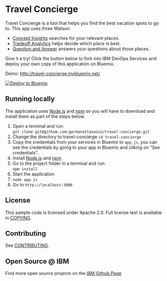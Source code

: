 # Travel Concierge

  Travel Concierge is a tool that helps you find the best vacation spots to go to.  This app uses three Watson:
  * [Concept Insights](http://www.ibm.com/smarterplanet/us/en/ibmwatson/developercloud/concept-insights.html) searches for your relevant places.
  * [Tradeoff Analytics](http://www.ibm.com/smarterplanet/us/en/ibmwatson/developercloud/tradeoff-analytics.html) helps decide which place is best.
  * [Question and Answer](http://www.ibm.com/smarterplanet/us/en/ibmwatson/developercloud/question-answer.html) answers your questions about those places.

Give it a try! Click the button below to fork into IBM DevOps Services and deploy your own copy of this application on Bluemix.

Demo: http://travel-concierge.mybluemix.net/

[![Deploy to Bluemix](https://bluemix.net/deploy/button.png)](https://bluemix.net/deploy?repository=https://github.com/germanattanasio/travel-concierge)

## Running locally
  The application uses [Node.js](http://nodejs.org/) and [npm](https://www.npmjs.com/) so you will have to download and install them as part of the steps below.

1. Open a terminal and run:  
    `git clone git@github.com:germanattanasio/travel-concierge.git`
2. Change the directory to travel-concierge 
    `cd travel-concierge`
3. Copy the credentials from your services in Bluemix to `app.js`, you can see the credentials by going to your app in Bluemix and cliking on "See credentials".
4. Install [Node.js](http://nodejs.org/) and [npm](https://github.com/npm/npm)
5. Go to the project folder in a terminal and run:  
    `npm install`
6. Start the application
7.  `node app.js`
8. Go to `http://localhost:3000`


## License

  This sample code is licensed under Apache 2.0. Full license text is available in [COPYING](LICENSE).

## Contributing

  See [CONTRIBUTING](CONTRIBUTING.md).

## Open Source @ IBM
  Find more open source projects on the [IBM Github Page](http://ibm.github.io/)
